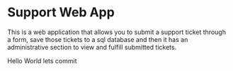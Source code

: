 # Support Web App

This is a web application that allows you to submit a support ticket through a form, save those tickets to a sql database and then it has an administrative section to view and fulfill submitted tickets.

Hello World lets commit